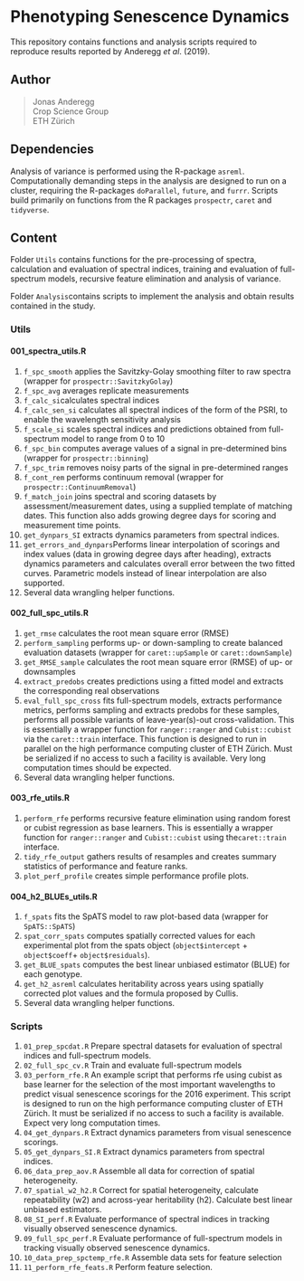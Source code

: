 # Phenotyping Senescence Dynamics

This repository contains functions and analysis scripts required to reproduce results reported by Anderegg *et al*. (2019). 

## Author


> Jonas Anderegg  
> Crop Science Group  
> ETH Zürich  


## Dependencies

Analysis of variance is performed using the R-package `asreml`. Computationally demanding steps in the analysis are designed to run on a cluster, requiring the R-packages `doParallel`, `future`, and `furrr`. Scripts build primarily on functions from the R packages `prospectr`, `caret` and `tidyverse`.

## Content  

Folder `Utils` contains functions for the pre-processing of spectra, calculation and evaluation of spectral indices, training and evaluation of full-spectrum models, recursive feature elimination and analysis of variance. 

Folder `Analysis`contains scripts to implement the analysis and obtain results contained in the study. 

### Utils

#### 001_spectra_utils.R

1. `f_spc_smooth` applies the Savitzky-Golay smoothing filter to raw spectra (wrapper for `prospectr::SavitzkyGolay`)
2. `f_spc_avg` averages replicate measurements
3. `f_calc_si`calculates spectral indices
4. `f_calc_sen_si` calculates all spectral indices of the form of the PSRI, to enable the wavelength sensitivity analysis
5. `f_scale_si` scales spectral indices and predictions obtained from full-spectrum model to range from 0 to 10
6. `f_spc_bin` computes average values of a signal in pre-determined bins (wrapper for `prospectr::binning`)
7. `f_spc_trim` removes noisy parts of the signal in pre-determined ranges
8. `f_cont_rem` performs continuum removal (wrapper for `prospectr::ContinuumRemoval`)
9. `f_match_join` joins spectral and scoring datasets by assessment/measurement dates, using a supplied template of matching dates. This function also adds growing degree days for scoring and measurement time points.
9. `get_dynpars_SI` extracts dynamics parameters from spectral indices. 
10. `get_errors_and_dynpars`Performs linear interpolation of scorings and index values (data in growing degree days after heading),  extracts dynamics parameters and calculates overall error between the two fitted curves. Parametric models instead of linear interpolation are also supported.
11. Several data wrangling helper functions. 


#### 002_full_spc_utils.R

1. `get_rmse` calculates the root mean square error (RMSE) 
2. `perform_sampling` performs up- or down-sampling to create balanced evaluation datasets (wrapper for `caret::upSample` or `caret::downSample`)
3. `get_RMSE_sample` calculates the root mean square error (RMSE) of up- or downsamples
4. `extract_predobs` creates predictions using a fitted model and extracts the corresponding real observations
5. `eval_full_spc_cross` fits full-spectrum models, extracts performance metrics, performs sampling and extracts predobs for these samples, performs all possible variants of leave-year(s)-out cross-validation. This is essentially a wrapper function for `ranger::ranger` and `Cubist::cubist` via the `caret::train` interface. This function is designed to run in parallel on the high performance computing cluster of ETH Zürich. Must be serialized if no access to such a facility is available. Very long computation times should be expected. 
6. Several data wrangling helper functions. 

#### 003_rfe_utils.R

1. `perform_rfe` performs recursive feature elimination using random forest or cubist regression as base learners. This is essentially a wrapper function for `ranger::ranger` and `Cubist::cubist` using the`caret::train` interface.
2. `tidy_rfe_output` gathers results of resamples and creates summary statistics of performance and feature ranks.
3. `plot_perf_profile` creates simple performance profile plots.

#### 004_h2_BLUEs_utils.R

1. `f_spats` fits the SpATS model to raw plot-based data (wrapper for `SpATS::SpATS`)
2. `spat_corr_spats` computes spatially corrected values for each experimental plot from the spats object (`object$intercept` + `object$coeff`+ `object$residuals`).  
3. `get_BLUE_spats` computes the best linear unbiased estimator (BLUE) for each genotype. 
4. `get_h2_asreml` calculates heritability across years using spatially corrected plot values and the formula proposed by Cullis. 
5. Several data wrangling helper functions. 

### Scripts

1. `01_prep_spcdat.R` Prepare spectral datasets for evaluation of spectral indices and full-spectrum models.
2. `02_full_spc_cv.R` Train and evaluate full-spectrum models
3. `03_perform_rfe.R` An example script that performs rfe using cubist as base learner for the selection of the most important wavelengths to predict visual senescence scorings for the 2016 experiment. This script is designed to run on the high performance computing cluster of ETH Zürich. It must be serialized if no access to such a facility is available. Expect very long computation times. 
4. `04_get_dynpars.R` Extract dynamics parameters from visual senescence scorings. 
5. `05_get_dynpars_SI.R` Extract dynamics parameters from spectral indices.
6. `06_data_prep_aov.R` Assemble all data for correction of spatial heterogeneity. 
7. `07_spatial_w2_h2.R` Correct for spatial heterogeneity, calculate repeatability (w2) and across-year heritability (h2). Calculate best linear unbiased estimators. 
8. `08_SI_perf.R` Evaluate performance of spectral indices in tracking visually observed senescence dynamics. 
9. `09_full_spc_perf.R` Evaluate performance of full-spectrum models in tracking visually observed senescence dynamics. 
10. `10_data_prep_spctemp_rfe.R` Assemble data sets for feature selection
11. `11_perform_rfe_feats.R` Perform feature selection. 
